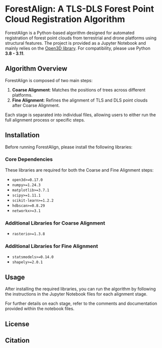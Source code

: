 # ForestAlign: A TLS-DLS Forest Point Cloud Registration Algorithm

ForestAlign is a Python-based algorithm designed for automated registration of forest point clouds from terrestrial and drone platforms using structural features. The project is provided as a Jupyter Notebook and mainly relies on the [Open3D library](https://github.com/isl-org/Open3D). For compatibility, please use Python **3.8 - 3.11**.

## Algorithm Overview
ForestAlign is composed of two main steps:
1. **Coarse Alignment**: Matches the positions of trees across different platforms.
2. **Fine Alignment**: Refines the alignment of TLS and DLS point clouds after Coarse Alignment.

Each stage is separated into individual files, allowing users to either run the full alignment process or specific steps.

## Installation
Before running ForestAlign, please install the following libraries:

### Core Dependencies
These libraries are required for both the Coarse and Fine Alignment steps:
- `open3d>=0.17.0`
- `numpy>=1.24.3`
- `matplotlib>=3.7.1`
- `scipy>=1.11.1`
- `scikit-learn>=1.2.2`
- `hdbscan>=0.8.29`
- `networkx>=3.1`

### Additional Libraries for Coarse Alignment
- `rasterio>=1.3.8`

### Additional Libraries for Fine Alignment
- `statsmodels>=0.14.0`
- `shapely>=2.0.1`

## Usage
After installing the required libraries, you can run the algorithm by following the instructions in the Jupyter Notebook files for each alignment stage. 

For further details on each stage, refer to the comments and documentation provided within the notebook files.

## License
## Citation

